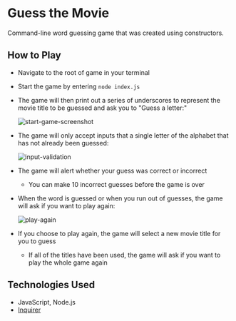 # Guess the Movie
Command-line word guessing game that was created using constructors. 

## How to Play
* Navigate to the root of game in your terminal
* Start the game by entering `node index.js`
* The game will then print out a series of underscores to represent the movie title to be guessed and ask you to "Guess a letter:" 

  ![start-game-screenshot](../master/images/start-game.png)
* The game will only accept inputs that a single letter of the alphabet that has not already been guessed:

  ![input-validation](../master/images/input-validation.png)
* The game will alert whether your guess was correct or incorrect
    * You can make 10 incorrect guesses before the game is over
* When the word is guessed or when you run out of guesses, the game will ask if you want to play again:

  ![play-again](../master/images/play-again.png)
* If you choose to play again, the game will select a new movie title for you to guess
    * If all of the titles have been used, the game will ask if you want to play the whole game again

## Technologies Used
* JavaScript, Node.js
* [Inquirer](https://www.npmjs.com/package/inquirer)
